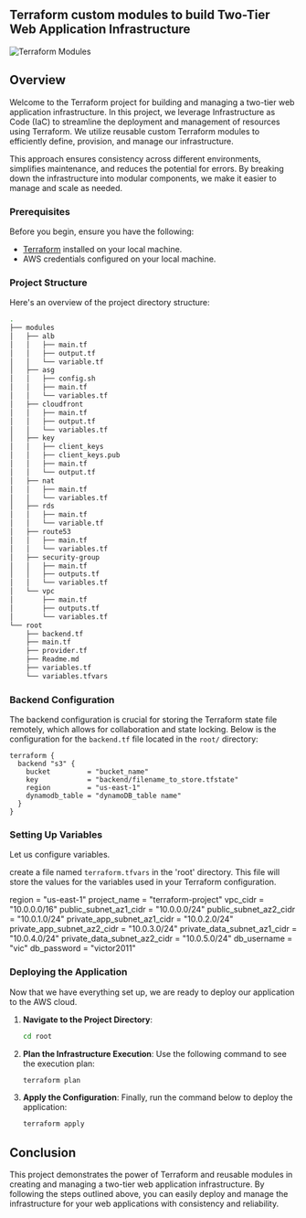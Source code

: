 ## Terraform custom modules to build Two-Tier Web Application Infrastructure

![Terraform Modules](https://github.com/Victorwasonga/Terraform-custom-modules-to-two-tier-web-application/issues/1/terraform-modules.gif)

## Overview

Welcome to the Terraform project for building and managing a two-tier web application infrastructure. In this project, we leverage Infrastructure as Code (IaC) to streamline the deployment and management of resources using Terraform. We utilize reusable custom Terraform modules to efficiently define, provision, and manage our infrastructure.

This approach ensures consistency across different environments, simplifies maintenance, and reduces the potential for errors. By breaking down the infrastructure into modular components, we make it easier to manage and scale as needed.

### Prerequisites

Before you begin, ensure you have the following:

- [Terraform](https://www.terraform.io/downloads.html) installed on your local machine.
- AWS credentials configured on your local machine.

### Project Structure

Here's an overview of the project directory structure:
```bash
.
├── modules
│   ├── alb
│   │   ├── main.tf
│   │   ├── output.tf
│   │   └── variable.tf
│   ├── asg
│   │   ├── config.sh
│   │   ├── main.tf
│   │   └── variables.tf
│   ├── cloudfront
│   │   ├── main.tf
│   │   ├── output.tf
│   │   └── variables.tf
│   ├── key
│   │   ├── client_keys
│   │   ├── client_keys.pub
│   │   ├── main.tf
│   │   └── output.tf
│   ├── nat
│   │   ├── main.tf
│   │   └── variables.tf
│   ├── rds
│   │   ├── main.tf
│   │   └── variable.tf
│   ├── route53
│   │   ├── main.tf
│   │   └── variables.tf
│   ├── security-group
│   │   ├── main.tf
│   │   ├── outputs.tf
│   │   └── variables.tf
│   └── vpc
│       ├── main.tf
│       ├── outputs.tf
│       └── variables.tf
└── root
    ├── backend.tf
    ├── main.tf
    ├── provider.tf
    ├── Readme.md
    ├── variables.tf
    └── variables.tfvars


```

### Backend Configuration

The backend configuration is crucial for storing the Terraform state file remotely, which allows for collaboration and state locking. Below is the configuration for the `backend.tf` file located in the `root/` directory:

```hcl
terraform {
  backend "s3" {
    bucket         = "bucket_name"
    key            = "backend/filename_to_store.tfstate"
    region         = "us-east-1"
    dynamodb_table = "dynamoDB_table name"
  }
}
```

### Setting Up Variables

Let us configure variables.

create a file named `terraform.tfvars` in the 'root' directory. This file will store the values for the variables used in your Terraform configuration.

region = "us-east-1"
project_name = "terraform-project"
vpc_cidr = "10.0.0.0/16"
public_subnet_az1_cidr = "10.0.0.0/24"
public_subnet_az2_cidr = "10.0.1.0/24"
private_app_subnet_az1_cidr = "10.0.2.0/24"
private_app_subnet_az2_cidr = "10.0.3.0/24"
private_data_subnet_az1_cidr = "10.0.4.0/24"
private_data_subnet_az2_cidr = "10.0.5.0/24"
db_username = "vic"
db_password = "victor2011"

### Deploying the Application

Now that we have everything set up, we are ready to deploy our application to the AWS cloud.

1. **Navigate to the Project Directory**:
   ```bash
   cd root
   ```

2. **Plan the Infrastructure Execution**:
   Use the following command to see the execution plan:
   ```bash
   terraform plan
   ```

3. **Apply the Configuration**:
   Finally, run the command below to deploy the application:
   ```bash
   terraform apply
   ```

## Conclusion

This project demonstrates the power of Terraform and reusable modules in creating and managing a two-tier web application infrastructure. By following the steps outlined above, you can easily deploy and manage the infrastructure for your web applications with consistency and reliability.
```


